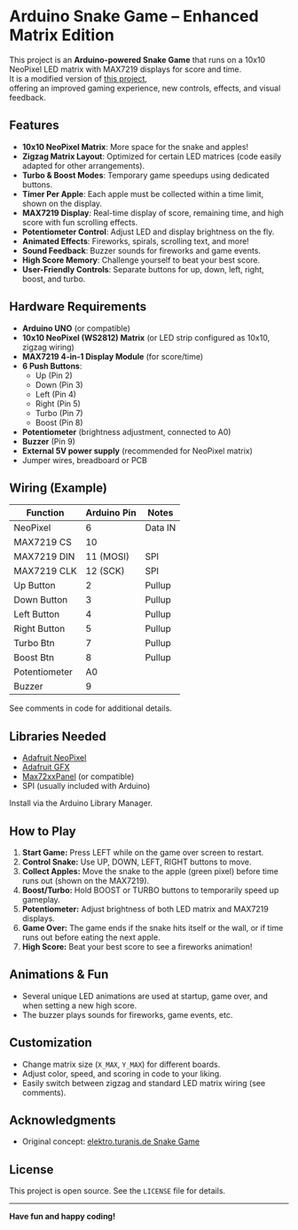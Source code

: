 # Arduino Snake Game – Enhanced Matrix Edition

This project is an **Arduino-powered Snake Game** that runs on a 10x10 NeoPixel LED matrix with MAX7219 displays for score and time.  
It is a modified version of [this project](https://elektro.turanis.de/html/prj099/index.html),  
offering an improved gaming experience, new controls, effects, and visual feedback.

## Features

- **10x10 NeoPixel Matrix**: More space for the snake and apples!
- **Zigzag Matrix Layout**: Optimized for certain LED matrices (code easily adapted for other arrangements).
- **Turbo & Boost Modes**: Temporary game speedups using dedicated buttons.
- **Timer Per Apple**: Each apple must be collected within a time limit, shown on the display.
- **MAX7219 Display**: Real-time display of score, remaining time, and high score with fun scrolling effects.
- **Potentiometer Control**: Adjust LED and display brightness on the fly.
- **Animated Effects**: Fireworks, spirals, scrolling text, and more!
- **Sound Feedback**: Buzzer sounds for fireworks and game events.
- **High Score Memory**: Challenge yourself to beat your best score.
- **User-Friendly Controls**: Separate buttons for up, down, left, right, boost, and turbo.

## Hardware Requirements

- **Arduino UNO** (or compatible)
- **10x10 NeoPixel (WS2812) Matrix** (or LED strip configured as 10x10, zigzag wiring)
- **MAX7219 4-in-1 Display Module** (for score/time)
- **6 Push Buttons**:
    - Up (Pin 2)
    - Down (Pin 3)
    - Left (Pin 4)
    - Right (Pin 5)
    - Turbo (Pin 7)
    - Boost (Pin 8)
- **Potentiometer** (brightness adjustment, connected to A0)
- **Buzzer** (Pin 9)
- **External 5V power supply** (recommended for NeoPixel matrix)
- Jumper wires, breadboard or PCB

## Wiring (Example)

| Function    | Arduino Pin | Notes                       |
|-------------|-------------|-----------------------------|
| NeoPixel    | 6           | Data IN                     |
| MAX7219 CS  | 10          |                             |
| MAX7219 DIN | 11 (MOSI)   | SPI                         |
| MAX7219 CLK | 12 (SCK)    | SPI                         |
| Up Button   | 2           | Pullup                      |
| Down Button | 3           | Pullup                      |
| Left Button | 4           | Pullup                      |
| Right Button| 5           | Pullup                      |
| Turbo Btn   | 7           | Pullup                      |
| Boost Btn   | 8           | Pullup                      |
| Potentiometer| A0         |                             |
| Buzzer      | 9           |                             |

See comments in code for additional details.

## Libraries Needed

- [Adafruit NeoPixel](https://github.com/adafruit/Adafruit_NeoPixel)
- [Adafruit GFX](https://github.com/adafruit/Adafruit-GFX-Library)
- [Max72xxPanel](https://github.com/markruys/arduino-Max72xxPanel) (or compatible)
- SPI (usually included with Arduino)

Install via the Arduino Library Manager.

## How to Play

1. **Start Game:** Press LEFT while on the game over screen to restart.
2. **Control Snake:** Use UP, DOWN, LEFT, RIGHT buttons to move.
3. **Collect Apples:** Move the snake to the apple (green pixel) before time runs out (shown on the MAX7219).
4. **Boost/Turbo:** Hold BOOST or TURBO buttons to temporarily speed up gameplay.
5. **Potentiometer:** Adjust brightness of both LED matrix and MAX7219 displays.
6. **Game Over:** The game ends if the snake hits itself or the wall, or if time runs out before eating the next apple.
7. **High Score:** Beat your best score to see a fireworks animation!

## Animations & Fun

- Several unique LED animations are used at startup, game over, and when setting a new high score.
- The buzzer plays sounds for fireworks, game events, etc.

## Customization

- Change matrix size (`X_MAX`, `Y_MAX`) for different boards.
- Adjust color, speed, and scoring in code to your liking.
- Easily switch between zigzag and standard LED matrix wiring (see comments).

## Acknowledgments

- Original concept: [elektro.turanis.de Snake Game](https://elektro.turanis.de/html/prj099/index.html)

## License

This project is open source. See the `LICENSE` file for details.

---

**Have fun and happy coding!**

